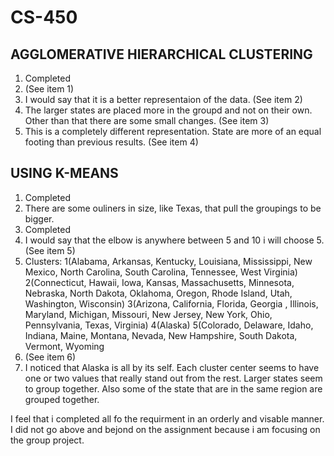 # CS-450

## AGGLOMERATIVE HIERARCHICAL CLUSTERING
1. Completed
2. (See item 1) 
3. I would say that it is a better representaion of the data. (See item 2) 
4. The larger states are placed more in the groupd and not on their own. Other than that there are some small changes. (See item 3)
5. This is a completely different representation. State are more of an equal footing than previous results. (See item 4)

## USING K-MEANS
1. Completed
2. There are some ouliners in size, like Texas, that pull the groupings to be bigger.
3. Completed
4. I would say that the elbow is anywhere between 5 and 10 i will choose 5. (See item 5)
5. Clusters: 1(Alabama, Arkansas, Kentucky, Louisiana, Mississippi, New Mexico, North Carolina, South Carolina, Tennessee, West Virginia) 2(Connecticut, Hawaii, Iowa, Kansas, Massachusetts, Minnesota, Nebraska, North Dakota, Oklahoma, Oregon, Rhode Island, Utah, Washington, Wisconsin) 3(Arizona, California, Florida, Georgia , Illinois, Maryland, Michigan, Missouri, New Jersey, New York, Ohio, Pennsylvania, Texas, Virginia) 4(Alaska) 5(Colorado, Delaware, Idaho, Indiana, Maine, Montana, Nevada, New Hampshire, South Dakota, Vermont, Wyoming
6. (See item 6)
7. I noticed that Alaska is all by its self. Each cluster center seems to have one or two values that really stand out from the rest. Larger states seem to group together. Also some of the state that are in the same region are grouped together.

I feel that i completed all fo the requirment in an orderly and visable manner. I did not go above and bejond on the assignment because i am focusing on the group project.
